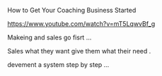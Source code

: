 How to Get Your Coaching Business Started

https://www.youtube.com/watch?v=mT5LqwvBf_g

Makeing and sales go fisrt ...

Sales what they want give them what their need .

devement a system step by step ...
